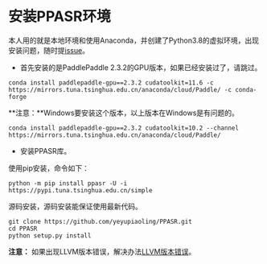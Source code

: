 # 安装PPASR环境

本人用的就是本地环境和使用Anaconda，并创建了Python3.8的虚拟环境，出现安装问题，随时提[issue](https://github.com/yeyupiaoling/PPASR/issues)。

 - 首先安装的是PaddlePaddle 2.3.2的GPU版本，如果已经安装过了，请跳过。
```shell
conda install paddlepaddle-gpu==2.3.2 cudatoolkit=11.6 -c https://mirrors.tuna.tsinghua.edu.cn/anaconda/cloud/Paddle/ -c conda-forge 
```

**注意：**Windows要安装这个版本，以上版本在Windows是有问题的。
```shell
conda install paddlepaddle-gpu==2.3.2 cudatoolkit=10.2 --channel https://mirrors.tuna.tsinghua.edu.cn/anaconda/cloud/Paddle/
```

 - 安装PPASR库。
 
使用pip安装，命令如下：
```shell
python -m pip install ppasr -U -i https://pypi.tuna.tsinghua.edu.cn/simple
```

源码安装，源码安装能保证使用最新代码。
```shell
git clone https://github.com/yeyupiaoling/PPASR.git
cd PPASR
python setup.py install
```

**注意：** 如果出现LLVM版本错误，解决办法[LLVM版本错误](./faq.md)。
